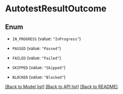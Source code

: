 # AutotestResultOutcome

## Enum


* `IN_PROGRESS` (value: `"InProgress"`)

* `PASSED` (value: `"Passed"`)

* `FAILED` (value: `"Failed"`)

* `SKIPPED` (value: `"Skipped"`)

* `BLOCKED` (value: `"Blocked"`)


[[Back to Model list]](../README.md#documentation-for-models) [[Back to API list]](../README.md#documentation-for-api-endpoints) [[Back to README]](../README.md)


